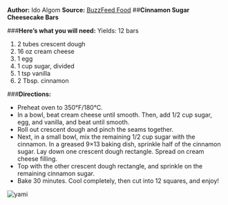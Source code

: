 **Author:** Ido Algom
**Source:** [BuzzFeed Food](http://www.buzzfeed.com/hannahwilliams/these-cinnamon-sugar-cheesecake-bars-are-the-business)
##**Cinnamon Sugar Cheesecake Bars**

###**Here’s what you will need:**
Yields: 12 bars

1. 2 tubes crescent dough
2. 16 oz cream cheese
3. 1 egg
4. 1 cup sugar, divided
5. 1 tsp vanilla
6. 2 Tbsp. cinnamon

###**Directions:**
+ Preheat oven to 350°F/180°C.
+ In a bowl, beat cream cheese until smooth. Then, add 1/2 cup sugar, egg, and vanilla, and beat until smooth.
+ Roll out crescent dough and pinch the seams together.
+ Next, in a small bowl, mix the remaining 1/2 cup sugar with the cinnamon. In a greased 9×13 baking dish, sprinkle half of the cinnamon sugar. Lay down one crescent dough rectangle. Spread on cream cheese filling. 
+ Top with the other crescent dough rectangle, and sprinkle on the remaining cinnamon sugar.
+ Bake 30 minutes. Cool completely, then cut into 12 squares, and enjoy!

![yami](https://img.buzzfeed.com/buzzfeed-static/static/2016-03/2/18/enhanced/webdr05/enhanced-931-1456961710-3.jpg)